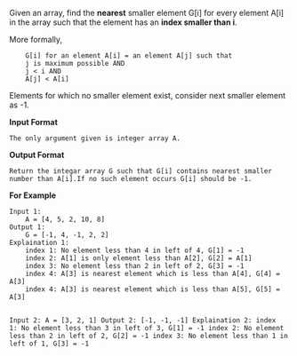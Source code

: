 <div class="markdown-content" id="problem-content">
<p>Given an array, find the <strong>nearest</strong> smaller element G[i] for every element A[i] in the array such that the element has an <strong>index smaller than i</strong>.</p>
<p>More formally,</p>
<div class="highlighter-rouge"><pre class="highlight"><code>    G[i] for an element A[i] = an element A[j] such that 
    j is maximum possible AND 
    j &lt; i AND
    A[j] &lt; A[i]
</code></pre>
</div>
<p>Elements for which no smaller element exist, consider next smaller element as -1.</p>
<p><strong>Input Format</strong></p>
<div class="highlighter-rouge"><pre class="highlight"><code>The only argument given is integer array A.
</code></pre>
</div>
<p><strong>Output Format</strong></p>
<div class="highlighter-rouge"><pre class="highlight"><code>Return the integar array G such that G[i] contains nearest smaller number than A[i].If no such element occurs G[i] should be -1.
</code></pre>
</div>
<p><strong>For Example</strong></p>
<div class="highlighter-rouge"><pre class="highlight"><code>Input 1:
    A = [4, 5, 2, 10, 8]
Output 1:
    G = [-1, 4, -1, 2, 2]
Explaination 1:
    index 1: No element less than 4 in left of 4, G[1] = -1
    index 2: A[1] is only element less than A[2], G[2] = A[1]
    index 3: No element less than 2 in left of 2, G[3] = -1
    index 4: A[3] is nearest element which is less than A[4], G[4] = A[3]
    index 4: A[3] is nearest element which is less than A[5], G[5] = A[3]
    
Input 2:
    A = [3, 2, 1]
Output 2:
    [-1, -1, -1]
Explaination 2:
    index 1: No element less than 3 in left of 3, G[1] = -1
    index 2: No element less than 2 in left of 2, G[2] = -1
    index 3: No element less than 1 in left of 1, G[3] = -1
</code></pre>
</div>

</div>